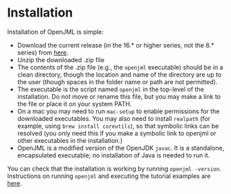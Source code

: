 
# Installation

Installation of OpenJML is simple:

* Download the current release (in the 16.* or higher series, not the 8.* series) from [here](https://openjml.github.com/releases/latest).
* Unzip the downloaded .zip file
* The contents of the .zip file (e.g., the `openjml` executable) should be in
a clean directory, though the location and name of the directory are up to the user (though spaces in the folder name or path are not permitted).
* The executable is the script named `openjml` in the top-level of the 
installation. Do not move or rename this file, but you may make a link to the
file or place it on your system PATH.
* On a mac you may need to run `mac-setup` to enable permissions for the downloaded executables. You may also need to install `realpath` (for example, using `brew install coreutils`), so that symbolic links can be resolved (you only need this if you make a symbolic link to openjml or other executables in the installation.)
* OpenJML is a modified version of the OpenJDK `javac`. It is a standalone, 
encapsulated executable; no installation of Java is needed to run it.

You can check that the installation is working by running `openjml -version`.
Instructions on running `openjml` and executing the tutorial examples are
[here](Execution).
